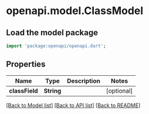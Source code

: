 # openapi.model.ClassModel

## Load the model package
```dart
import 'package:openapi/openapi.dart';
```

## Properties
Name | Type | Description | Notes
------------ | ------------- | ------------- | -------------
**classField** | **String** |  | [optional] 

[[Back to Model list]](../README.md#documentation-for-models) [[Back to API list]](../README.md#documentation-for-api-endpoints) [[Back to README]](../README.md)


